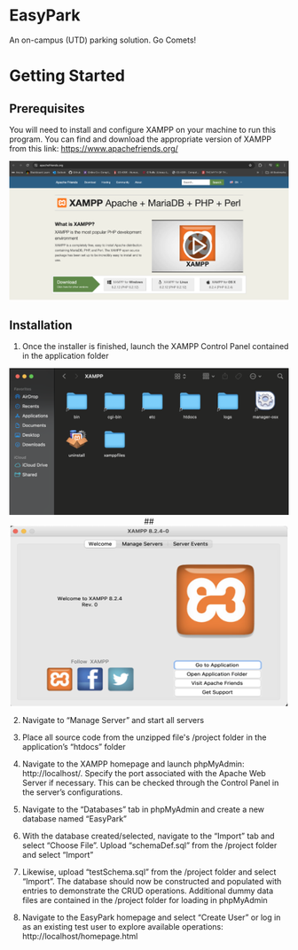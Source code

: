 # EasyPark
An on-campus (UTD) parking solution. Go Comets!

# Getting Started 
## Prerequisites 

You will need to install and configure XAMPP on your machine to run this program. You can find and download the appropriate version of XAMPP from this link: https://www.apachefriends.org/

![xampp](data/xampp.png)

## Installation 

1. Once the installer is finished, launch the XAMPP Control Panel contained in the application folder 

<p align="center">
  <img src="data/app_folder.png" width="750"/> 
  ##
  
  <img src="data/launch_xampp.png" width="500" height="325"/>
</p>

2. Navigate to “Manage Server” and start all servers

3. Place all source code from the unzipped file's /project folder in the application’s “htdocs” folder

4. Navigate to the XAMPP homepage and launch phpMyAdmin: http://localhost/. Specify the port associated with the Apache Web Server if necessary. This can be checked through the Control Panel in the server’s configurations.

5. Navigate to the “Databases” tab in phpMyAdmin and create a new database named “EasyPark”

6. With the database created/selected, navigate to the “Import” tab and select “Choose File”. Upload “schemaDef.sql” from the /project folder and select “Import”

7. Likewise, upload “testSchema.sql” from the /project folder and select “Import”. The database should now be constructed and populated with entries to demonstrate the CRUD operations. Additional dummy data files are contained in the /project folder for loading in phpMyAdmin

8. Navigate to the EasyPark homepage and select “Create User” or log in as an existing test user to explore available operations: http://localhost/homepage.html
